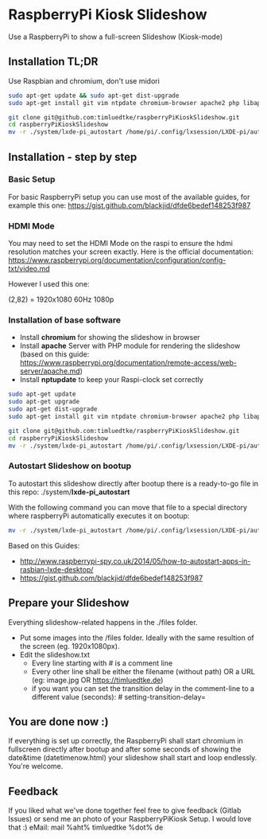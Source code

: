 # RaspberryPi Kiosk Slideshow
Use a RaspberryPi to show a full-screen Slideshow (Kiosk-mode)


## Installation TL;DR
Use Raspbian and chromium, don't use midori
```bash
sudo apt-get update && sudo apt-get dist-upgrade
sudo apt-get install git vim ntpdate chromium-browser apache2 php libapache2-mod-php -y

git clone git@github.com:timluedtke/raspberryPiKioskSlideshow.git
cd raspberryPiKioskSlideshow
mv -r ./system/lxde-pi_autostart /home/pi/.config/lxsession/LXDE-pi/autostart
```

## Installation - step by step
### Basic Setup
For basic RaspberryPi setup you can use most of the available guides, for example this one:
https://gist.github.com/blackjid/dfde6bedef148253f987

### HDMI Mode
You may need to set the HDMI Mode on the raspi to ensure the hdmi resolution matches your screen exactly. Here is the official documentation:
https://www.raspberrypi.org/documentation/configuration/config-txt/video.md

However I used this one:

(2,82) = 1920x1080	60Hz	1080p

### Installation of base software
- Install **chromium** for showing the slideshow in browser
- Install **apache** Server with PHP module for rendering the slideshow (based on this guide: https://www.raspberrypi.org/documentation/remote-access/web-server/apache.md) 
- Install **nptupdate** to keep your Raspi-clock set correctly

```bash
sudo apt-get update
sudo apt-get upgrade
sudo apt-get dist-upgrade
sudo apt-get install git vim ntpdate chromium-browser apache2 php libapache2-mod-php -y

git clone git@github.com:timluedtke/raspberryPiKioskSlideshow.git
cd raspberryPiKioskSlideshow
mv -r ./system/lxde-pi_autostart /home/pi/.config/lxsession/LXDE-pi/autostart
```

### Autostart Slideshow on bootup
To autostart this slideshow directly after bootup there is a ready-to-go file in this repo: ./system/**lxde-pi_autostart**


With the following command you can move that file to a special directory where raspberryPi automatically executes it on bootup:
```bash
mv -r ./system/lxde-pi_autostart /home/pi/.config/lxsession/LXDE-pi/autostart
```

Based on this Guides: 
- http://www.raspberrypi-spy.co.uk/2014/05/how-to-autostart-apps-in-rasbian-lxde-desktop/
- https://gist.github.com/blackjid/dfde6bedef148253f987

## Prepare your Slideshow
Everything slideshow-related happens in the ./files folder.
- Put some images into the /files folder. Ideally with the same resultion of the screen (eg. 1920x1080px). 
- Edit the slideshow.txt
    - Every line starting with # is a comment line
    - Every other line shall be either the filename (without path) OR a URL (eg: image.jpg OR https://timluedtke.de)
    - if you want you can set the transition delay in the comment-line to a different value (seconds): # setting-transition-delay=
    
## You are done now :)
If everything is set up correctly, the RaspberryPi shall start chromium in fullscreen directly after bootup and after some seconds of showing the date&time (datetimenow.html) your slideshow shall start and loop endlessly. You're welcome.

## Feedback
If you liked what we've done together feel free to give feedback (Gitlab Issues) or send me an photo of your RaspberryPiKiosk Setup. I would love that :) eMail: mail %aht% timluedtke %dot% de
